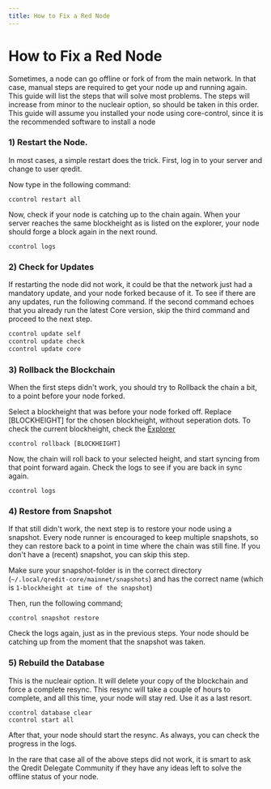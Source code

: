 ```yaml
---
title: How to Fix a Red Node
---
```

# How to Fix a Red Node

Sometimes, a node can go offline or fork of from the main network. In that case, manual steps are required to get your node up and running again. This guide will list the steps that will solve most problems. The steps will increase from minor to the nucleair option, so should be taken in this order.
This guide will assume you installed your node using core-control, since it is the recommended software to install a node

### 1) Restart the Node.
In most cases, a simple restart does the trick. First, log in to your server and change to user qredit.

Now type in the following command:
```
ccontrol restart all
```

Now, check if your node is catching up to the chain again. When your server reaches the same blockheight as is listed on the explorer, your node should forge a block again in the next round.
```
ccontrol logs
```
### 2) Check for Updates
If restarting the node did not work, it could be that the network just had a mandatory update, and your node forked because of it. To see if there are any updates, run the following command. If the second command echoes that you already run the latest Core version, skip the third command and proceed to the next step.
```bash
ccontrol update self
ccontrol update check
ccontrol update core
```

### 3) Rollback the Blockchain
When the first steps didn't work, you should try to Rollback the chain a bit, to a point before your node forked. 

Select a blockheight that was before your node forked off. Replace [BLOCKHEIGHT] for the chosen blockheight, without seperation dots. To check the current blockheight, check the [Explorer](https://explorer.qredit.io)
```
ccontrol rollback [BLOCKHEIGHT]
```
Now, the chain will roll back to your selected height, and start syncing from that point forward again. Check the logs to see if you are back in sync again.
```
ccontrol logs
```

### 4) Restore from Snapshot
If that still didn't work, the next step is to restore your node using a snapshot. Every node runner is encouraged to keep multiple snapshots, so they can restore back to a point in time where the chain was still fine.
If you don't have a (recent) snapshot, you can skip this step.

Make sure your snapshot-folder is in the correct directory (`~/.local/qredit-core/mainnet/snapshots`) and has the correct name (which is `1-blockheight at time of the snapshot`)

Then, run the following command;
```
ccontrol snapshot restore
```

Check the logs again, just as in the previous steps. Your node should be catching up from the moment that the snapshot was taken.

### 5) Rebuild the Database
This is the nucleair option. It will delete your copy of the blockchain and force a complete resync. This resync will take a couple of hours to complete, and all this time, your node will stay red. Use it as a last resort.
```
ccontrol database clear
ccontrol start all
```

After that, your node should start the resync. As always, you can check the progress in the logs.

In the rare that case all of the above steps did not work, it is smart to ask the Qredit Delegate Community if they have any ideas left to solve the offline status of your node.